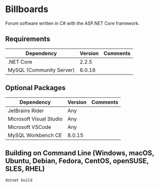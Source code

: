 # Billboards

Forum software written in C# with the ASP.NET Core framework.

## Requirements
| Dependency               | Version | Comments |
|--------------------------|---------|----------|
| .NET Core                | 2.2.5   |          |
| MySQL (Community Server) | 8.0.16  |          |

## Optional Packages
| Dependency                | Version | Comments |
|---------------------------|---------|----------|
| JetBrains Rider           | Any     |          |
| Microsoft Visual Studio   | Any     |          |
| Microsoft VSCode          | Any     |          |
| MySQL Workbench CE        | 8.0.15  |          |

## Building on Command Line (Windows, macOS, Ubuntu, Debian, Fedora, CentOS, openSUSE, SLES, RHEL)

```
dotnet build
```
